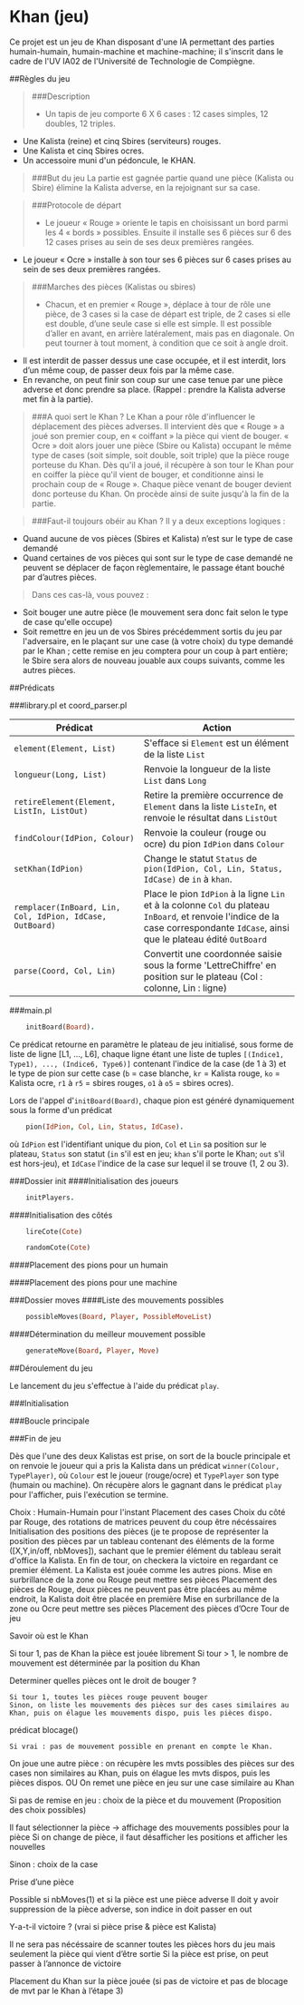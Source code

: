 # Khan (jeu)

Ce projet est un jeu de Khan disposant d'une IA permettant des parties humain-humain, humain-machine et machine-machine; il s'inscrit dans le cadre de l'UV IA02 de l'Université de Technologie de Compiègne.

##Règles du jeu

>###Description
>* Un tapis de jeu comporte 6 X 6 cases : 12 cases simples, 12 doubles, 12 triples.
* Une Kalista (reine) et cinq Sbires (serviteurs) rouges.
* Une Kalista et cinq Sbires ocres.
* Un accessoire muni d'un pédoncule, le KHAN.

>###But du jeu
>La partie est gagnée partie quand une pièce (Kalista ou Sbire) élimine la Kalista adverse, en la rejoignant sur sa case.

>###Protocole de départ
>* Le joueur « Rouge » oriente le tapis en choisissant un bord parmi les 4 « bords » possibles. Ensuite il installe ses 6 pièces sur 6 des 12 cases prises au sein de ses deux premières rangées.
* Le joueur « Ocre » installe à son tour ses 6 pièces sur 6 cases prises au sein de ses deux premières rangées.

>###Marches des pièces (Kalistas ou sbires)
>* Chacun, et en premier « Rouge », déplace à tour de rôle une pièce, de 3 cases si la case de départ est triple, de 2 cases si elle est double, d’une seule case si elle est simple. Il est possible d’aller en avant, en arrière latéralement, mais pas en diagonale. On peut tourner à tout moment, à condition que ce soit à angle droit.
* Il est interdit de passer dessus une case occupée, et il est interdit, lors d’un même coup, de passer deux fois par la même case.
* En revanche, on peut finir son coup sur une case tenue par une pièce adverse et donc prendre sa place. (Rappel : prendre la Kalista adverse met fin à la partie).

>###A quoi sert le Khan ?
>Le Khan a pour rôle d'influencer le déplacement des pièces adverses. Il intervient dès que « Rouge » a joué son premier coup, en « coiffant » la pièce qui vient de bouger. « Ocre » doit alors jouer une pièce (Sbire ou Kalista) occupant le même type de cases (soit simple, soit double, soit triple) que la pièce rouge porteuse du Khan. Dès qu'il a joué, il récupère à son tour le Khan pour en coiffer la pièce qu'il vient de bouger, et conditionne ainsi le prochain coup de « Rouge ». Chaque pièce venant de bouger devient donc porteuse du Khan. On procède ainsi de suite jusqu'à la fin de la partie.

>###Faut-il toujours obéir au Khan ?
>Il y a deux exceptions logiques :
* Quand aucune de vos pièces (Sbires et Kalista) n’est sur le type de case demandé
* Quand certaines de vos pièces qui sont sur le type de case demandé ne peuvent se déplacer de façon règlementaire, le passage étant bouché par d’autres pièces.

>Dans ces cas-là, vous pouvez :
* Soit bouger une autre pièce (le mouvement sera
donc fait selon le type de case qu'elle occupe)
* Soit remettre en jeu un de vos Sbires précédemment sortis du jeu par l'adversaire, en le plaçant sur une case (à votre choix) du type demandé par le Khan ; cette remise en jeu comptera pour un coup à part entière; le Sbire sera alors de nouveau jouable aux coups suivants, comme les autres pièces.

##Prédicats

###library.pl et coord_parser.pl

Prédicat | Action
-------- | --------
`element(Element, List)` | S'efface si `Element` est un élément de la liste `List`
`longueur(Long, List)` | Renvoie la longueur de la liste `List` dans `Long`
`retireElement(Element, ListIn, ListOut)` | Retire la première occurrence de `Element` dans la liste `ListeIn`, et renvoie le résultat dans `ListOut`
`findColour(IdPion, Colour)` | Renvoie la couleur (rouge ou ocre) du pion `IdPion` dans `Colour`
`setKhan(IdPion)` | Change le statut `Status` de `pion(IdPion, Col, Lin, Status, IdCase)` de `in` à `khan`.
`remplacer(InBoard, Lin, Col, IdPion, IdCase, OutBoard)`| Place le pion `IdPion` à la ligne `Lin` et à la colonne `Col` du plateau `InBoard`, et renvoie l'indice de la case correspondante `IdCase`, ainsi que le plateau édité `OutBoard`
`parse(Coord, Col, Lin)` | Convertit une coordonnée saisie sous la forme 'LettreChiffre' en position sur le plateau (Col : colonne, Lin : ligne)

###main.pl
```prolog
	initBoard(Board).
```
Ce prédicat retourne en paramètre le plateau de jeu initialisé, sous forme de liste de ligne [L1, ..., L6], chaque ligne étant une liste de tuples `[(Indice1, Type1), ..., (Indice6, Type6)]` contenant l'indice de la case (de 1 à 3) et le type de pion sur cette case (`b` = case blanche, `kr` = Kalista rouge, `ko` = Kalista ocre, `r1` à `r5` = sbires rouges, `o1` à `o5` = sbires ocres).

Lors de l'appel d'`initBoard(Board)`, chaque pion est généré dynamiquement  sous la forme d'un prédicat  
```prolog
	pion(IdPion, Col, Lin, Status, IdCase).
```
où `IdPion` est l'identifiant unique du pion, `Col` et `Lin` sa position sur le plateau, `Status` son statut (`in` s'il est en jeu; `khan` s'il porte le Khan; `out` s'il est hors-jeu), et `IdCase` l'indice de la case sur lequel il se trouve (1, 2 ou 3).

###Dossier init
####Initialisation des joueurs
```prolog
	initPlayers.
```

####Initialisation des côtés
```prolog
	lireCote(Cote)
```

```prolog
	randomCote(Cote)
```

####Placement des pions pour un humain

####Placement des pions pour une machine

###Dossier moves
####Liste des mouvements possibles
```prolog
	possibleMoves(Board, Player, PossibleMoveList)
```

####Détermination du meilleur mouvement possible
```prolog
	generateMove(Board, Player, Move)
```

##Déroulement du jeu

Le lancement du jeu s'effectue à l'aide du prédicat `play`.

###Initialisation

###Boucle principale

###Fin de jeu

Dès que l'une des deux Kalistas est prise, on sort de la boucle principale et on renvoie le joueur qui a pris la Kalista dans un prédicat `winner(Colour, TypePlayer)`, où `Colour` est le joueur (rouge/ocre) et `TypePlayer` son type (humain ou machine). On récupère alors le gagnant dans le prédicat `play` pour l'afficher, puis l'exécution se termine.

Choix : Humain-Humain pour l'instant
Placement des cases
Choix du côté par Rouge, des rotations de matrices peuvent du coup être nécéssaires
Initialisation des positions des pièces (je te propose de représenter la position des pièces par un tableau contenant des éléments de la forme ([X,Y,in/off, nbMoves]), sachant que le premier élément du tableau serait d'office la Kalista. En fin de tour, on checkera la victoire en regardant ce premier élément. La Kalista est jouée comme les autres pions.
Mise en surbrillance de la zone ou Rouge peut mettre ses pièces
Placement des pièces de Rouge, deux pièces ne peuvent pas être placées au même endroit, la Kalista doit être placée en première
Mise en surbrillance de la zone ou Ocre peut mettre ses pièces
Placement des pièces d’Ocre
Tour de jeu

Savoir où est le Khan

Si tour 1, pas de Khan la pièce est jouée librement
Si tour > 1, le nombre de mouvement est déterminée par la position du Khan

Determiner quelles pièces ont le droit de bouger ?

	Si tour 1, toutes les pièces rouge peuvent bouger
	Sinon, on liste les mouvements des pièces sur des cases similaires au Khan, puis on élague les mouvements dispo, puis les pièces dispo.

prédicat blocage()

	Si vrai : pas de mouvement possible en prenant en compte le Khan.
On joue une autre pièce : on récupère les mvts possibles des pièces sur des cases non similaires au Khan, puis on élague les mvts dispos, puis les pièces dispos.
OU
On remet une pièce en jeu sur une case similaire au Khan

Si pas de remise en jeu : choix de la pièce et du mouvement (Proposition des choix possibles)

Il faut sélectionner la pièce → affichage des mouvements possibles pour la pièce
Si on change de pièce, il faut désafficher les positions et afficher les nouvelles

Sinon : choix de la case

Prise d’une pièce

Possible si nbMoves(1) et si la pièce est une pièce adverse
Il doit y avoir suppression de la pièce adverse, son indice in doit passer en out

Y-a-t-il victoire ? (vrai si pièce prise & pièce est Kalista)

Il ne sera pas nécéssaire de scanner toutes les pièces hors du jeu mais seulement la pièce qui vient d’être sortie
Si la pièce est prise, on peut passer à l’annonce de victoire

Placement du Khan sur la pièce jouée (si pas de victoire et pas de blocage de mvt par le Khan à l’étape 3)
